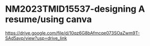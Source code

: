 # NM2023TMID15537-designing A resume/using canva
https://drive.google.com/file/d/10qz6G8bAfmcqe073SOaZwm9T-SAd5avp/view?usp=drive_link
